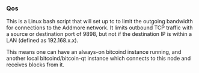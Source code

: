 ### Qos ###

This is a Linux bash script that will set up tc to limit the outgoing bandwidth for connections to the Addmore network. It limits outbound TCP traffic with a source or destination port of 9898, but not if the destination IP is within a LAN (defined as 192.168.x.x).

This means one can have an always-on bitcoind instance running, and another local bitcoind/bitcoin-qt instance which connects to this node and receives blocks from it.
